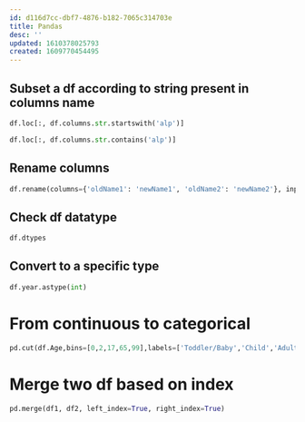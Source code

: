 ```yaml
---
id: d116d7cc-dbf7-4876-b182-7065c314703e
title: Pandas
desc: ''
updated: 1610378025793
created: 1609770454495
---
```


## Subset a df according to string present in columns name

```python
df.loc[:, df.columns.str.startswith('alp')]
```

```python
df.loc[:, df.columns.str.contains('alp')]
```

## Rename columns

```python
df.rename(columns={'oldName1': 'newName1', 'oldName2': 'newName2'}, inplace=True)
```

## Check df datatype

```python
df.dtypes
```

## Convert to a specific type

```python
df.year.astype(int)
```

# From continuous to categorical 

```python
pd.cut(df.Age,bins=[0,2,17,65,99],labels=['Toddler/Baby','Child','Adult','Elderly'])
```


# Merge two df based on index

```python
pd.merge(df1, df2, left_index=True, right_index=True)
```
